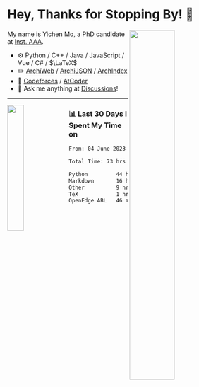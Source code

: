 # Hey, Thanks for Stopping By! 🦭

<picture>
    <source media="(prefers-color-scheme: dark)" srcset="https://github-readme-stats.vercel.app/api?username=amomorning&show_icons=true&theme=noctis_minimus&hide=issues">
    <img align="right" width="45%" src="https://github-readme-stats.vercel.app/api?username=amomorning&show_icons=true&theme=graywhite&hide=issues">
</picture>


My name is Yichen Mo, a PhD candidate at [Inst. AAA](https://archialgo.com).

-   :gear: Python / C++ / Java / JavaScript / Vue / C# / $\LaTeX$ 
-   :pencil2: [ArchiWeb](https://web.archialgo.com) / [ArchiJSON](https://www.food4rhino.com/en/app/archijson) / [ArchIndex](https://index.archialgo.com/) 
-   :abacus: [Codeforces](https://codeforces.com/profile/LaPluma) / [AtCoder](https://atcoder.jp/users/amomorning)
-   :thought_balloon: Ask me anything at [Discussions](https://github.com/amomorning/amomorning/discussions/new)!


---

<picture>
    <source media="(prefers-color-scheme: dark)" srcset="https://github-readme-stats.vercel.app/api/top-langs/?username=amomorning&hide=Mathematica&theme=noctis_minimus">
    <img align="left" width="27%" src="https://github-readme-stats.vercel.app/api/top-langs/?username=amomorning&hide=Mathematica&theme=graywhite">
</picture>

  
### 📊 Last 30 Days I Spent My Time on

<!--START_SECTION:waka-->

```txt
From: 04 June 2023 - To: 04 July 2023

Total Time: 73 hrs 31 mins

Python         44 hrs 41 mins  ███████████████▒░░░░░░░░░   60.79 %
Markdown       16 hrs 33 mins  █████▓░░░░░░░░░░░░░░░░░░░   22.51 %
Other          9 hrs 17 mins   ███░░░░░░░░░░░░░░░░░░░░░░   12.63 %
TeX            1 hr 2 mins     ▒░░░░░░░░░░░░░░░░░░░░░░░░   01.41 %
OpenEdge ABL   46 mins         ▒░░░░░░░░░░░░░░░░░░░░░░░░   01.04 %
```

<!--END_SECTION:waka-->　　
